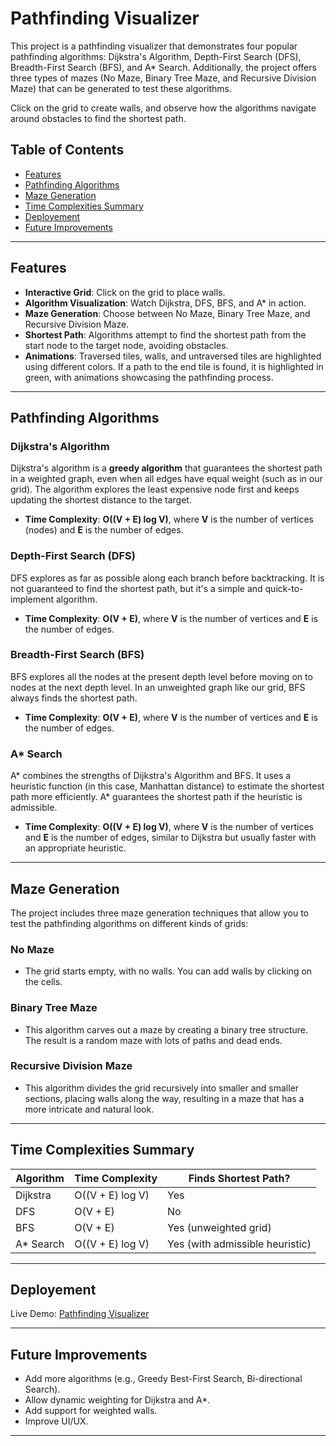 # Pathfinding Visualizer

This project is a pathfinding visualizer that demonstrates four popular pathfinding algorithms: Dijkstra's Algorithm, Depth-First Search (DFS), Breadth-First Search (BFS), and A* Search. Additionally, the project offers three types of mazes (No Maze, Binary Tree Maze, and Recursive Division Maze) that can be generated to test these algorithms.

Click on the grid to create walls, and observe how the algorithms navigate around obstacles to find the shortest path.

## Table of Contents

- [Features](#features)
- [Pathfinding Algorithms](#pathfinding-algorithms)
- [Maze Generation](#maze-generation)
- [Time Complexities Summary](#time-complexities-summary)
- [Deployement](#deployement)
- [Future Improvements](#future-improvements)

---

## Features

- **Interactive Grid**: Click on the grid to place walls.
- **Algorithm Visualization**: Watch Dijkstra, DFS, BFS, and A* in action.
- **Maze Generation**: Choose between No Maze, Binary Tree Maze, and Recursive Division Maze.
- **Shortest Path**: Algorithms attempt to find the shortest path from the start node to the target node, avoiding obstacles.
- **Animations**: Traversed tiles, walls, and untraversed tiles are highlighted using different colors. If a path to the end tile is found, it is highlighted in green, with animations showcasing the pathfinding process.
  
---

## Pathfinding Algorithms

### Dijkstra's Algorithm
Dijkstra's algorithm is a **greedy algorithm** that guarantees the shortest path in a weighted graph, even when all edges have equal weight (such as in our grid). The algorithm explores the least expensive node first and keeps updating the shortest distance to the target.

- **Time Complexity**: **O((V + E) log V)**, where **V** is the number of vertices (nodes) and **E** is the number of edges.

### Depth-First Search (DFS)
DFS explores as far as possible along each branch before backtracking. It is not guaranteed to find the shortest path, but it's a simple and quick-to-implement algorithm.

- **Time Complexity**: **O(V + E)**, where **V** is the number of vertices and **E** is the number of edges.

### Breadth-First Search (BFS)
BFS explores all the nodes at the present depth level before moving on to nodes at the next depth level. In an unweighted graph like our grid, BFS always finds the shortest path.

- **Time Complexity**: **O(V + E)**, where **V** is the number of vertices and **E** is the number of edges.

### A* Search
A* combines the strengths of Dijkstra's Algorithm and BFS. It uses a heuristic function (in this case, Manhattan distance) to estimate the shortest path more efficiently. A* guarantees the shortest path if the heuristic is admissible.

- **Time Complexity**: **O((V + E) log V)**, where **V** is the number of vertices and **E** is the number of edges, similar to Dijkstra but usually faster with an appropriate heuristic.

---

## Maze Generation

The project includes three maze generation techniques that allow you to test the pathfinding algorithms on different kinds of grids:

### No Maze
- The grid starts empty, with no walls. You can add walls by clicking on the cells.

### Binary Tree Maze
- This algorithm carves out a maze by creating a binary tree structure. The result is a random maze with lots of paths and dead ends.

### Recursive Division Maze
- This algorithm divides the grid recursively into smaller and smaller sections, placing walls along the way, resulting in a maze that has a more intricate and natural look.

---

## Time Complexities Summary

| Algorithm       | Time Complexity         | Finds Shortest Path? |
|-----------------|-------------------------|----------------------|
| Dijkstra        | O((V + E) log V)         | Yes                  |
| DFS             | O(V + E)                 | No                   |
| BFS             | O(V + E)                 | Yes (unweighted grid)|
| A* Search       | O((V + E) log V)         | Yes (with admissible heuristic) |

---

## Deployement

Live Demo: [Pathfinding Visualizer](https://path-finding-wiz.vercel.app/)

---

## Future Improvements

- Add more algorithms (e.g., Greedy Best-First Search, Bi-directional Search).
- Allow dynamic weighting for Dijkstra and A*.
- Add support for weighted walls.
- Improve UI/UX.

---



